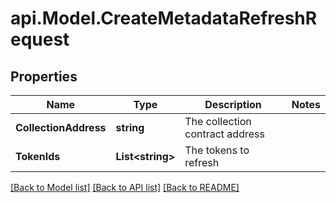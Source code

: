 # api.Model.CreateMetadataRefreshRequest

## Properties

Name | Type | Description | Notes
------------ | ------------- | ------------- | -------------
**CollectionAddress** | **string** | The collection contract address | 
**TokenIds** | **List&lt;string&gt;** | The tokens to refresh | 

[[Back to Model list]](../README.md#documentation-for-models) [[Back to API list]](../README.md#documentation-for-api-endpoints) [[Back to README]](../README.md)

